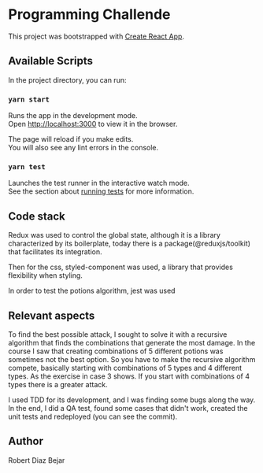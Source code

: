 # Programming Challende

This project was bootstrapped with [Create React App](https://github.com/facebook/create-react-app).

## Available Scripts

In the project directory, you can run:

### `yarn start`

Runs the app in the development mode.\
Open [http://localhost:3000](http://localhost:3000) to view it in the browser.

The page will reload if you make edits.\
You will also see any lint errors in the console.

### `yarn test`

Launches the test runner in the interactive watch mode.\
See the section about [running tests](https://facebook.github.io/create-react-app/docs/running-tests) for more information.

## Code stack
Redux was used to control the global state, although it is a library characterized by its boilerplate, today there is a package(@reduxjs/toolkit) that facilitates its integration.

Then for the css, styled-component was used, a library that provides flexibility when styling.

In order to test the potions algorithm, jest was used

## Relevant aspects
To find the best possible attack, I sought to solve it with a recursive algorithm that finds the combinations that generate the most damage. In the course I saw that creating combinations of 5 different potions was sometimes not the best option. So you have to make the recursive algorithm compete, basically starting with combinations of 5 types and 4 different types. As the exercise in case 3 shows. If you start with combinations of 4 types there is a greater attack.


I used TDD for its development, and I was finding some bugs along the way. In the end, I did a QA test, found some cases that didn't work, created the unit tests and redeployed (you can see the commit).

## Author
Robert Diaz Bejar
